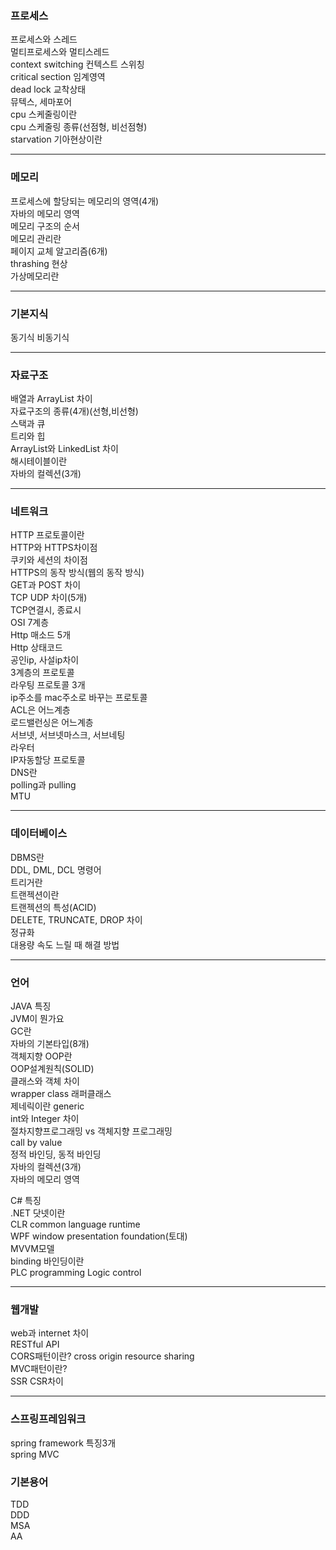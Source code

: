 ### 프로세스      
프로세스와 스레드      
멀티프로세스와 멀티스레드      
context switching 컨텍스트 스위칭      
critical section 임계영역      
dead lock 교착상태   
뮤텍스, 세마포어   
cpu 스케줄링이란   
cpu 스케줄링 종류(선점형, 비선점형)   
starvation 기아현상이란

---

### 메모리
프로세스에 할당되는 메모리의 영역(4개)   
자바의 메모리 영역   
메모리 구조의 순서   
메모리 관리란   
페이지 교체 알고리즘(6개)   
thrashing 현상   
가상메모리란   

---
   
### 기본지식   
동기식 비동기식   

---

### 자료구조
   
배열과 ArrayList 차이   
자료구조의 종류(4개)(선형,비선형)   
스택과 큐   
트리와 힙   
ArrayList와 LinkedList 차이   
해시테이블이란   
자바의 컬렉션(3개)   

---

### 네트워크
HTTP 프로토콜이란   
HTTP와 HTTPS차이점   
쿠키와 세션의 차이점   
HTTPS의 동작 방식(웹의 동작 방식)   
GET과 POST 차이   
TCP UDP 차이(5개)   
TCP연결시, 종료시   
OSI 7계층   
Http 매소드 5개   
Http 상태코드   
공인ip, 사설ip차이   
3계층의 프로토콜   
라우팅 프로토콜 3개   
ip주소를 mac주소로 바꾸는 프로토콜   
ACL은 어느계층   
로드밸런싱은 어느계층   
서브넷, 서브넷마스크, 서브네팅   
라우터   
IP자동할당 프로토콜   
DNS란   
polling과 pulling   
MTU   

---

### 데이터베이스
DBMS란   
DDL, DML, DCL 명령어   
트리거란   
트랜젝션이란   
트랜젝션의 특성(ACID)   
DELETE, TRUNCATE, DROP 차이   
정규화   
대용량 속도 느릴 때 해결 방법   

---

### 언어
JAVA 특징   
JVM이 뭔가요   
GC란   
자바의 기본타입(8개)   
객체지향 OOP란   
OOP설계원칙(SOLID)   
클래스와 객체 차이   
wrapper class 래퍼클래스   
제네릭이란 generic   
int와 Integer 차이   
절차지향프로그래밍 vs 객체지향 프로그래밍   
call by value   
정적 바인딩, 동적 바인딩   
자바의 컬렉션(3개)      
자바의 메모리 영역      

C# 특징   
.NET 닷넷이란   
CLR common language runtime   
WPF window presentation foundation(토대)   
MVVM모델   
binding 바인딩이란   
PLC programming Logic control   

---

### 웹개발
web과 internet 차이   
RESTful API   
CORS패턴이란? cross origin resource sharing   
MVC패턴이란?   
SSR CSR차이   

---

### 스프링프레임워크
spring framework 특징3개   
spring MVC   

### 기본용어   
TDD   
DDD   
MSA   
AA   
